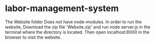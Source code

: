 # labor-management-system

The Website folder Does not have node-modules. 
In order to run the website, Download the zip file 'Website.zip' and run node server.js in the terminal where the directory is located. 
Then open localhost:8000 in the browser to visit the website.

